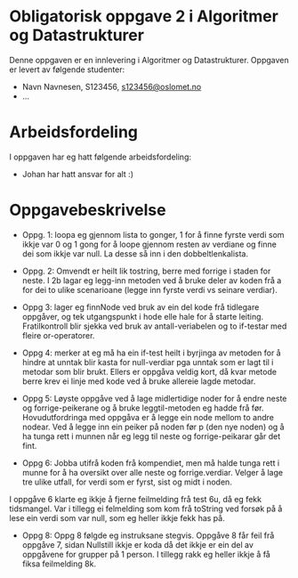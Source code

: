 # Obligatorisk oppgave 2 i Algoritmer og Datastrukturer

Denne oppgaven er en innlevering i Algoritmer og Datastrukturer. 
Oppgaven er levert av følgende studenter:
* Navn Navnesen, S123456, s123456@oslomet.no
* ...

# Arbeidsfordeling

I oppgaven har eg hatt følgende arbeidsfordeling:
* Johan har hatt ansvar for alt :)

# Oppgavebeskrivelse

* Oppg. 1: loopa eg gjennom lista to gonger, 1 for å finne fyrste verdi som ikkje var 0 og 1 gong for å loope gjennom resten av
verdiane og finne dei som ikkje var null. La desse så inn i den dobbeltlenkalista.

* Oppg. 2: Omvendt er heilt lik tostring, berre med forrige i staden for neste.
I 2b lagar eg legg-inn metoden ved å bruke deler av koden frå a for dei to ulike scenarioane (legge inn fyrste verdi vs seinare verdiar).

* Oppg 3: lager eg finnNode ved bruk av ein del kode frå tidlegare oppgåver, og tek utgangspunkt i hode elle hale for å starte leiting. Fratilkontroll 
blir sjekka ved bruk av antall-veriabelen og to if-testar med fleire or-operatorer.

* Oppg 4: merker at eg må ha ein if-test heilt i byrjinga av metoden for å hindre at unntak blir kasta for null-verdiar pga
unntak som er lagt til i metodar som blir brukt. Ellers er oppgåva veldig kort, då kvar metode berre krev ei linje med kode ved å bruke
allereie lagde metodar.

* Oppg 5: Løyste oppgåve ved å lage midlertidige noder for å endre neste og forrige-peikerane og å bruke leggtil-metoden eg hadde frå før.
Hovudutfordringa med oppgåva er å legge ein node mellom to andre nodear. Ved å legge inn ein peiker på noden før p (den nye noden) og å ha tunga rett i munnen
når eg legg til neste og forrige-peikarar går det fint.

* Oppg 6: Jobba utifrå koden frå kompendiet, men må halde tunga rett i munne for å ha oversikt over alle neste og forrige.verdiar.
Velger å lage tre ulike utfall, for verdi som er fyrst, sist og midt i noden. 

I oppgåve 6 klarte eg ikkje å fjerne feilmelding frå test 6u, då eg fekk tidsmangel. Var i tillegg ei felmelding som kom frå 
toString ved forsøk på å lese ein verdi som var null, som eg heller ikkje fekk has på.

* Oppg 8: Oppg 8 følgde eg instruksane stegvis. 
Oppgåve 8 får feil frå oppgåve 7, sidan Nullstill ikkje er koda då det ikkje er ein del av oppgåvene for grupper på 1 person. I tillegg rakk eg heller ikkje å få fiksa feilmelding 8k.

